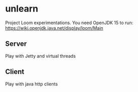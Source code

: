 # unlearn

Project Loom experimentations.
You need OpenJDK 15 to run: https://wiki.openjdk.java.net/display/loom/Main

## Server

Play with Jetty and virtual threads

## Client 

Play with java http clients
